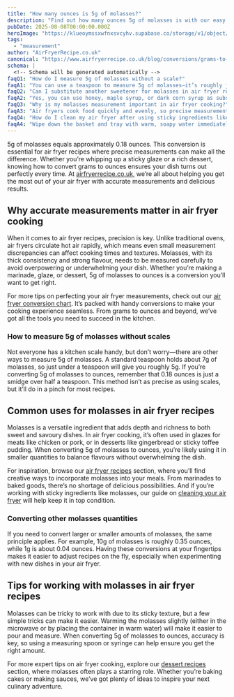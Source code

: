 ```yaml
---
title: "How many ounces is 5g of molasses?"
description: "Find out how many ounces 5g of molasses is with our easy conversion guide. Perfect for air fryer recipes and precise baking measurements."
pubDate: 2025-08-08T00:00:00.000Z
heroImage: "https://klueoymssxwfnxsvcyhv.supabase.co/storage/v1/object/public/Shmucket/how-many-ounces-is-5g-of-molasses.webp"
tags:
  - "measurement"
author: "AirFryerRecipe.co.uk"
canonical: "https://www.airfryerrecipe.co.uk/blog/conversions/grams-to-ounces/how-many-ounces-is-5g-of-molasses"
schema: |
  <!-- Schema will be generated automatically -->
faqQ1: "How do I measure 5g of molasses without a scale?"
faqA1: "You can use a teaspoon to measure 5g of molasses—it’s roughly just under a full teaspoon. For more precision, a syringe or graduated measuring spoon can help you get the exact amount needed for your recipe."
faqQ2: "Can I substitute another sweetener for molasses in air fryer recipes?"
faqA2: "Yes, you can use honey, maple syrup, or dark corn syrup as substitutes, but keep in mind the flavour and consistency will differ. Adjust quantities slightly, as these substitutes are often sweeter or thinner than molasses."
faqQ3: "Why is my molasses measurement important in air fryer cooking?"
faqA3: "Air fryers cook food quickly and evenly, so precise measurements ensure balanced flavours and textures. Too much molasses can make dishes overly sweet or sticky, while too little might leave them lacking depth."
faqQ4: "How do I clean my air fryer after using sticky ingredients like molasses?"
faqA4: "Wipe down the basket and tray with warm, soapy water immediately after use. For stubborn residue, soak the parts in warm water or use a non-abrasive sponge. Check our cleaning guide for more tips."
---
```

<p>5g of molasses equals approximately 0.18 ounces. This conversion is essential for air fryer recipes where precise measurements can make all the difference. Whether you’re whipping up a sticky glaze or a rich dessert, knowing how to convert grams to ounces ensures your dish turns out perfectly every time. At <a href=https://www.airfryerrecipe.co.uk>airfryerrecipe.co.uk</a>, we’re all about helping you get the most out of your air fryer with accurate measurements and delicious results.</p>  

<h2>Why accurate measurements matter in air fryer cooking</h2>  
<p>When it comes to air fryer recipes, precision is key. Unlike traditional ovens, air fryers circulate hot air rapidly, which means even small measurement discrepancies can affect cooking times and textures. Molasses, with its thick consistency and strong flavour, needs to be measured carefully to avoid overpowering or underwhelming your dish. Whether you’re making a marinade, glaze, or dessert, 5g of molasses to ounces is a conversion you’ll want to get right.</p>  

<p>For more tips on perfecting your air fryer measurements, check out our <a href=https://www.airfryerrecipe.co.uk/air-fryer-conversion-chart>air fryer conversion chart</a>. It’s packed with handy conversions to make your cooking experience seamless. From grams to ounces and beyond, we’ve got all the tools you need to succeed in the kitchen.</p>  

<h3>How to measure 5g of molasses without scales</h3>  
<p>Not everyone has a kitchen scale handy, but don’t worry—there are other ways to measure 5g of molasses. A standard teaspoon holds about 7g of molasses, so just under a teaspoon will give you roughly 5g. If you’re converting 5g of molasses to ounces, remember that 0.18 ounces is just a smidge over half a teaspoon. This method isn’t as precise as using scales, but it’ll do in a pinch for most recipes.</p>  

<h2>Common uses for molasses in air fryer recipes</h2>  
<p>Molasses is a versatile ingredient that adds depth and richness to both sweet and savoury dishes. In air fryer cooking, it’s often used in glazes for meats like chicken or pork, or in desserts like gingerbread or sticky toffee pudding. When converting 5g of molasses to ounces, you’re likely using it in smaller quantities to balance flavours without overwhelming the dish.</p>  

<p>For inspiration, browse our <a href=https://www.airfryerrecipe.co.uk/recipes>air fryer recipes</a> section, where you’ll find creative ways to incorporate molasses into your meals. From marinades to baked goods, there’s no shortage of delicious possibilities. And if you’re working with sticky ingredients like molasses, our guide on <a href=https://www.airfryerrecipe.co.uk/air-fryer-cleaner>cleaning your air fryer</a> will help keep it in top condition.</p>  

<h3>Converting other molasses quantities</h3>  
<p>If you need to convert larger or smaller amounts of molasses, the same principle applies. For example, 10g of molasses is roughly 0.35 ounces, while 1g is about 0.04 ounces. Having these conversions at your fingertips makes it easier to adjust recipes on the fly, especially when experimenting with new dishes in your air fryer.</p>  

<h2>Tips for working with molasses in air fryer recipes</h2>  
<p>Molasses can be tricky to work with due to its sticky texture, but a few simple tricks can make it easier. Warming the molasses slightly (either in the microwave or by placing the container in warm water) will make it easier to pour and measure. When converting 5g of molasses to ounces, accuracy is key, so using a measuring spoon or syringe can help ensure you get the right amount.</p>  

<p>For more expert tips on air fryer cooking, explore our <a href=https://www.airfryerrecipe.co.uk/recipe-category/dessert>dessert recipes</a> section, where molasses often plays a starring role. Whether you’re baking cakes or making sauces, we’ve got plenty of ideas to inspire your next culinary adventure.</p>
